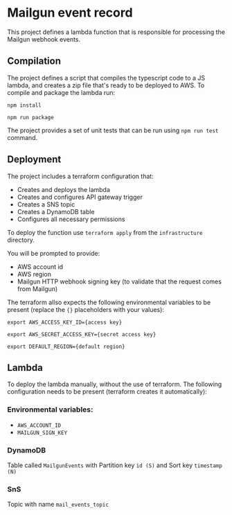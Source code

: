 # Mailgun event record

This project defines a lambda function that is responsible for processing the Mailgun webhook events.

## Compilation
The project defines a script that compiles the typescript code to a JS lambda, and creates a zip file that's ready to be deployed to AWS.
To compile and package the lambda run:

`npm install`

`npm run package`

The project provides a set of unit tests that can be run using `npm run test` command.

## Deployment
The project includes a terraform configuration that:
* Creates and deploys the lambda
* Creates and configures API gateway trigger
* Creates a SNS topic
* Creates a DynamoDB table
* Configures all necessary permissions

To deploy the function use `terraform apply` from the `infrastructure` directory. 

You will be prompted to provide:
* AWS account id
* AWS region
* Mailgun HTTP webhook signing key (to validate that the request comes from Mailgun)

The terraform allso expects the following environmental variables to be present
(replace the `{}` placeholders with your values):

`export AWS_ACCESS_KEY_ID={access key}`

`export AWS_SECRET_ACCESS_KEY={secret access key}`

`export DEFAULT_REGION={default region}`

## Lambda
To deploy the lambda manually, without the use of terraform. The following configuration needs to be present (terraform creates it automatically):
### Environmental variables:
* `AWS_ACCOUNT_ID`
* `MAILGUN_SIGN_KEY`

### DynamoDB
Table called `MailgunEvents` with Partition key `id (S)` and Sort key `timestamp (N)`

### SnS
Topic with name `mail_events_topic`